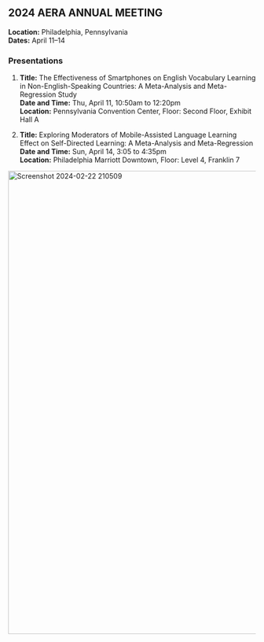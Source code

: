 ## 2024 AERA ANNUAL MEETING

**Location:** Philadelphia, Pennsylvania  
**Dates:** April 11–14

### Presentations

1. **Title:** The Effectiveness of Smartphones on English Vocabulary Learning in Non-English-Speaking Countries: A Meta-Analysis and Meta-Regression Study  
   **Date and Time:** Thu, April 11, 10:50am to 12:20pm  
   **Location:** Pennsylvania Convention Center, Floor: Second Floor, Exhibit Hall A

2. **Title:** Exploring Moderators of Mobile-Assisted Language Learning Effect on Self-Directed Learning: A Meta-Analysis and Meta-Regression  
   **Date and Time:** Sun, April 14, 3:05 to 4:35pm  
   **Location:** Philadelphia Marriott Downtown, Floor: Level 4, Franklin 7
<img width="942" alt="Screenshot 2024-02-22 210509" src="https://github.com/adnanthedataanalyst/2024-AERA-ANNUAL-MEETING/assets/152249280/e2c63396-8f96-4bc5-a03e-3d4b99de81c9">
